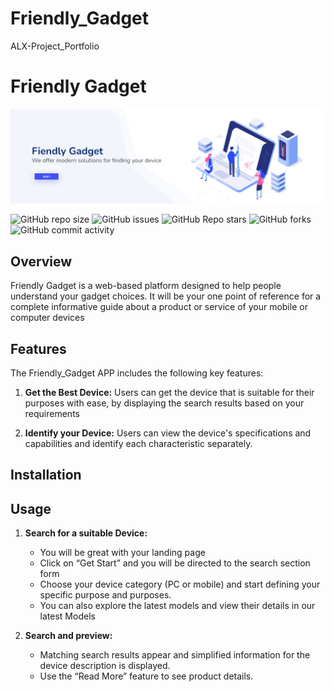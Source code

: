 # Friendly_Gadget
ALX-Project_Portfolio
# Friendly Gadget
![banner](web_dynamic/static/assets/img/cover.png)

![GitHub repo size](https://img.shields.io/github/repo-size/Yusuf-R/Friendly_Gadget)
![GitHub issues](https://img.shields.io/github/issues/Yusuf-R/Friendly_Gadget)
![GitHub Repo stars](https://img.shields.io/github/stars/Yusuf-R/Friendly_Gadget?logo=github&style=flat)
![GitHub forks](https://img.shields.io/github/forks/Yusuf-R/Friendly_Gadget?logo=github&style=falt)
![GitHub commit activity](https://img.shields.io/github/commit-activity/m/Yusuf-R/Friendly_Gadget?logo=github)

## Overview

Friendly Gadget is a web-based platform designed to help people understand your gadget choices. It will be your one point of reference for a complete informative guide about a product or service of your mobile or computer devices

## Features

The Friendly_Gadget APP includes the following key features:

1. **Get the Best Device:** Users can get the device that is suitable for their purposes with ease, by displaying the search results based on your requirements

2. **Identify your Device:** Users can view the device's specifications and capabilities and identify each characteristic separately.

## Installation



## Usage

1. **Search for a suitable Device:**
   - You will be great with your landing page 
   - Click on “Get Start” and you will be directed to the search section form 
   - Choose your device category (PC or mobile) and start defining your specific purpose and purposes.
   - You can also explore the latest models and view their details in our latest Models

2. **Search and preview:**
     - Matching search results appear and simplified information for the device description is displayed.
     - Use the “Read More” feature to see product details.
